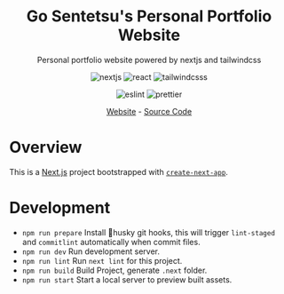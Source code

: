 <div align="center">
  <h1>Go Sentetsu's Personal Portfolio Website</h1>
  <p>Personal portfolio website powered by nextjs and tailwindcss</p>

![nextjs](https://img.shields.io/badge/next.js-000000?style=for-the-badge&logo=nextdotjs&logoColor=white)
![react](https://img.shields.io/badge/React-20232A?style=for-the-badge&logo=react&logoColor=61DAFB)
![tailwindcsss](https://img.shields.io/badge/Tailwind_CSS-38B2AC?style=for-the-badge&logo=tailwind-css&logoColor=white)

![eslint](https://img.shields.io/badge/eslint-3A33D1?style=for-the-badge&logo=eslint&logoColor=white)
![prettier](https://img.shields.io/badge/prettier-1A2C34?style=for-the-badge&logo=prettier&logoColor=F7BA3E)

[Website](https://portfolio.gosentetsu.com/) - [Source Code](https://github.com/gosentetsu/portfolio)

</div>

# Overview

This is a [Next.js](https://nextjs.org/) project bootstrapped with [`create-next-app`](https://github.com/vercel/next.js/tree/canary/packages/create-next-app).

# Development

- `npm run prepare` Install 🐶husky git hooks, this will trigger `lint-staged` and `commitlint` automatically when commit files.
- `npm run dev` Run development server.
- `npm run lint` Run `next lint` for this project.
- `npm run build` Build Project, generate `.next` folder.
- `npm run start` Start a local server to preview built assets.
